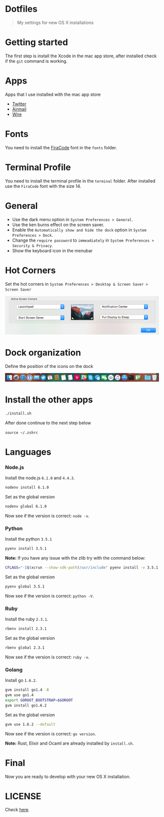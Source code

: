 # Dotfiles

> My settings for new OS X installations

# Getting started

The first step is install the Xcode in the mac app store, after installed check if the `git` command is working.

# Apps

Apps that I use installed with the mac app store

- [Twitter](https://twitter.com)
- [Airmail](http://airmailapp.com)
- [Wire](https://wire.com)

# Fonts

You need to install the [FiraCode](https://github.com/tonsky/FiraCode) font in the `fonts` folder.

# Terminal Profile

You need to install the terminal profile in the `terminal` folder. After installed use the `FiraCode` font with the size 14.

# General

- Use the dark menu option in `System Preferences > General`.
- Use the ken burns effect on the screen saver.
- Enable the `Automatically show and hide the dock` option in `System Preferences > Dock`.
- Change the `require password` to `immeadiately` in `System Preferences > Security & Privacy`.
- Show the keyboard icon in the menubar

# Hot Corners

Set the hot corners in `System Preferences > Desktop & Screen Saver > Screen Saver`

![Hot Corners](images/hotcorners.png)

# Dock organization

Define the position of the icons on the dock

![Dock](images/dock.png)

# Install the other apps

```bash
./install.sh
```

After done continue to the next step below

`source ~/.zshrc`

# Languages

### Node.js

Install the node.js `6.1.0` and `4.4.3`.

```bash
nodenv install 6.1.0
```

Set as the global version

```bash
nodenv global 6.1.0
```

Now see if the version is correct: `node -v`.

### Python

Install the python `3.5.1`

```bash
pyenv install 3.5.1
```

**Note:** If you have any issue with the zlib try with the command below:

```bash
CFLAGS="-I$(xcrun --show-sdk-path)/usr/include" pyenv install -v 3.5.1
```

Set as the global version

```bash
pyenv global 3.5.1
```

Now see if the version is correct: `python -V`.

### Ruby

Install the ruby `2.3.1`.

```bash
rbenv install 2.3.1
```

Set as the global version

```bash
rbenv global 2.3.1
```

Now see if the version is correct: `ruby -v`.

### Golang

Install go `1.6.2`.

```bash
gvm install go1.4 -B
gvm use go1.4
export GOROOT_BOOTSTRAP=$GOROOT
gvm install go1.6.2
```

Set as the global version

```bash
gvm use 1.6.2 --default
```

Now see if the version is correct: `go version`.

**Note:** Rust, Elixir and Ocaml are already installed by `install.sh`.

# Final

Now you are ready to develop with your new OS X installation.

# LICENSE

Check [here](LICENSE.md).

